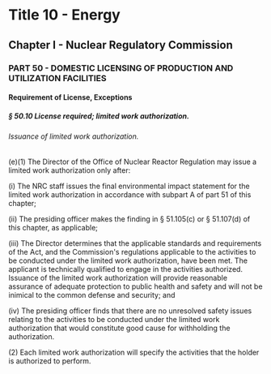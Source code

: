 
# Title 10 - Energy
## Chapter I - Nuclear Regulatory Commission
### PART 50 - DOMESTIC LICENSING OF PRODUCTION AND UTILIZATION FACILITIES
#### Requirement of License, Exceptions
##### § 50.10 License required; limited work authorization.
###### Issuance of limited work authorization.

(e)(1) The Director of the Office of Nuclear Reactor Regulation may issue a limited work authorization only after:

(i) The NRC staff issues the final environmental impact statement for the limited work authorization in accordance with subpart A of part 51 of this chapter;

(ii) The presiding officer makes the finding in § 51.105(c) or § 51.107(d) of this chapter, as applicable;

(iii) The Director determines that the applicable standards and requirements of the Act, and the Commission's regulations applicable to the activities to be conducted under the limited work authorization, have been met. The applicant is technically qualified to engage in the activities authorized. Issuance of the limited work authorization will provide reasonable assurance of adequate protection to public health and safety and will not be inimical to the common defense and security; and

(iv) The presiding officer finds that there are no unresolved safety issues relating to the activities to be conducted under the limited work authorization that would constitute good cause for withholding the authorization.

(2) Each limited work authorization will specify the activities that the holder is authorized to perform.
